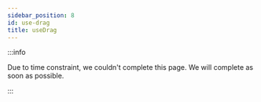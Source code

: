 ```yaml
---
sidebar_position: 8
id: use-drag
title: useDrag
---
```


:::info

Due to time constraint, we couldn't complete this page. We will complete as soon as possible.

:::
